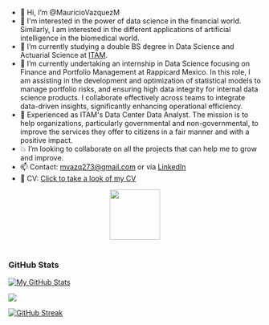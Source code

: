 - 👋 Hi, I’m @MauricioVazquezM
- 👀 I'm interested in the power of data science in the financial world. Similarly, I am interested in the different applications of artificial intelligence in the biomedical world.
- 🌱 I’m currently studying a double BS degree in Data Science and Actuarial Science at [ITAM](https://www.itam.mx).
- 💼 I’m currently undertaking an internship in Data Science focusing on Finance and Portfolio Management at Rappicard Mexico. In this role, I am assisting in the development and optimization of statistical models to manage portfolio risks, and ensuring high data integrity for internal data science products. I collaborate effectively across teams to integrate data-driven insights, significantly enhancing operational efficiency.
- 💼 Experienced as ITAM's Data Center Data Analyst. The mission is to help organizations, particularly governmental and non-governmental, to improve the services they offer to citizens in a fair manner and with a positive impact.
- 💥 I’m looking to collaborate on all the projects that can help me to grow and improve. 
- 📫 Contact: mvazq273@gmail.com or via [LinkedIn](https://www.linkedin.com/in/mauricio-vazquez-moran-060aa5266/)
- 🔎 CV: [Click to take a look of my CV](https://drive.google.com/file/d/1GcGzcEj_G-fjtg9m39YQZI9utup9TZeZ/view?usp=sharing)

<div id="header" align="center">
  <img src="https://media.giphy.com/media/M9gbBd9nbDrOTu1Mqx/giphy.gif" width="100"/>
</div>

<br>

### GitHub Stats
[![My GitHub Stats](https://github-readme-stats.vercel.app/api?username=MauricioVazquezM&theme=yeblu&show_icons=true&count_private=true)](https://github.com/anuraghazra/github-readme-stats)

<a href="https://github.com/anuraghazra/github-readme-stats"><img align="center" src="https://github-readme-stats.vercel.app/api/top-langs/?username=mauriciovazquezm&layout=compact&theme=yeblu" /></a>

[![GitHub Streak](https://github-readme-streak-stats.herokuapp.com?user=MauricioVazquezM&theme=yeblu)](https://git.io/streak-stats)

